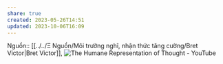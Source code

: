 ```yaml
---
share: true
created: 2023-05-26T14:51
updated: 2023-10-06T16:09
---
```

Nguồn:: [[../../Ξ Nguồn/Môi trường nghĩ, nhận thức tăng cường/Bret Victor|Bret Victor]], ![The Humane Representation of Thought - YouTube](https://www.youtube.com/embed/agOdP2Bmieg)

